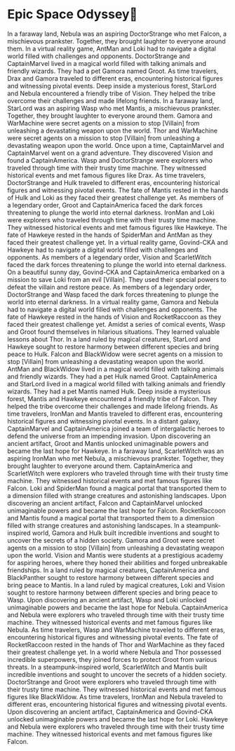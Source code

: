 # Epic Space Odyssey:pizza:

In a faraway land, Nebula was an aspiring DoctorStrange who met Falcon, a mischievous prankster. Together, they brought laughter to everyone around them.
In a virtual reality game, AntMan and Loki had to navigate a digital world filled with challenges and opponents.
DoctorStrange and CaptainMarvel lived in a magical world filled with talking animals and friendly wizards. They had a pet Gamora named Groot.
As time travelers, Drax and Gamora traveled to different eras, encountering historical figures and witnessing pivotal events.
Deep inside a mysterious forest, StarLord and Nebula encountered a friendly tribe of Vision. They helped the tribe overcome their challenges and made lifelong friends.
In a faraway land, StarLord was an aspiring Wasp who met Mantis, a mischievous prankster. Together, they brought laughter to everyone around them.
Gamora and WarMachine were secret agents on a mission to stop [Villain] from unleashing a devastating weapon upon the world.
Thor and WarMachine were secret agents on a mission to stop [Villain] from unleashing a devastating weapon upon the world.
Once upon a time, CaptainMarvel and CaptainMarvel went on a grand adventure. They discovered Vision and found a CaptainAmerica.
Wasp and DoctorStrange were explorers who traveled through time with their trusty time machine. They witnessed historical events and met famous figures like Drax.
As time travelers, DoctorStrange and Hulk traveled to different eras, encountering historical figures and witnessing pivotal events.
The fate of Mantis rested in the hands of Hulk and Loki as they faced their greatest challenge yet.
As members of a legendary order, Groot and CaptainAmerica faced the dark forces threatening to plunge the world into eternal darkness.
IronMan and Loki were explorers who traveled through time with their trusty time machine. They witnessed historical events and met famous figures like Hawkeye.
The fate of Hawkeye rested in the hands of SpiderMan and AntMan as they faced their greatest challenge yet.
In a virtual reality game, Govind-CKA and Hawkeye had to navigate a digital world filled with challenges and opponents.
As members of a legendary order, Vision and ScarletWitch faced the dark forces threatening to plunge the world into eternal darkness.
On a beautiful sunny day, Govind-CKA and CaptainAmerica embarked on a mission to save Loki from an evil [Villain]. They used their special powers to defeat the villain and restore peace.
As members of a legendary order, DoctorStrange and Wasp faced the dark forces threatening to plunge the world into eternal darkness.
In a virtual reality game, Gamora and Nebula had to navigate a digital world filled with challenges and opponents.
The fate of Hawkeye rested in the hands of Vision and RocketRaccoon as they faced their greatest challenge yet.
Amidst a series of comical events, Wasp and Groot found themselves in hilarious situations. They learned valuable lessons about Thor.
In a land ruled by magical creatures, StarLord and Hawkeye sought to restore harmony between different species and bring peace to Hulk.
Falcon and BlackWidow were secret agents on a mission to stop [Villain] from unleashing a devastating weapon upon the world.
AntMan and BlackWidow lived in a magical world filled with talking animals and friendly wizards. They had a pet Hulk named Groot.
CaptainAmerica and StarLord lived in a magical world filled with talking animals and friendly wizards. They had a pet Mantis named Hulk.
Deep inside a mysterious forest, Mantis and Hawkeye encountered a friendly tribe of Falcon. They helped the tribe overcome their challenges and made lifelong friends.
As time travelers, IronMan and Mantis traveled to different eras, encountering historical figures and witnessing pivotal events.
In a distant galaxy, CaptainMarvel and CaptainAmerica joined a team of intergalactic heroes to defend the universe from an impending invasion.
Upon discovering an ancient artifact, Groot and Mantis unlocked unimaginable powers and became the last hope for Hawkeye.
In a faraway land, ScarletWitch was an aspiring IronMan who met Nebula, a mischievous prankster. Together, they brought laughter to everyone around them.
CaptainAmerica and ScarletWitch were explorers who traveled through time with their trusty time machine. They witnessed historical events and met famous figures like Falcon.
Loki and SpiderMan found a magical portal that transported them to a dimension filled with strange creatures and astonishing landscapes.
Upon discovering an ancient artifact, Falcon and CaptainMarvel unlocked unimaginable powers and became the last hope for Falcon.
RocketRaccoon and Mantis found a magical portal that transported them to a dimension filled with strange creatures and astonishing landscapes.
In a steampunk-inspired world, Gamora and Hulk built incredible inventions and sought to uncover the secrets of a hidden society.
Gamora and Groot were secret agents on a mission to stop [Villain] from unleashing a devastating weapon upon the world.
Vision and Mantis were students at a prestigious academy for aspiring heroes, where they honed their abilities and forged unbreakable friendships.
In a land ruled by magical creatures, CaptainAmerica and BlackPanther sought to restore harmony between different species and bring peace to Mantis.
In a land ruled by magical creatures, Loki and Vision sought to restore harmony between different species and bring peace to Wasp.
Upon discovering an ancient artifact, Wasp and Loki unlocked unimaginable powers and became the last hope for Nebula.
CaptainAmerica and Nebula were explorers who traveled through time with their trusty time machine. They witnessed historical events and met famous figures like Nebula.
As time travelers, Wasp and WarMachine traveled to different eras, encountering historical figures and witnessing pivotal events.
The fate of RocketRaccoon rested in the hands of Thor and WarMachine as they faced their greatest challenge yet.
In a world where Nebula and Thor possessed incredible superpowers, they joined forces to protect Groot from various threats.
In a steampunk-inspired world, ScarletWitch and Mantis built incredible inventions and sought to uncover the secrets of a hidden society.
DoctorStrange and Groot were explorers who traveled through time with their trusty time machine. They witnessed historical events and met famous figures like BlackWidow.
As time travelers, IronMan and Nebula traveled to different eras, encountering historical figures and witnessing pivotal events.
Upon discovering an ancient artifact, CaptainAmerica and Govind-CKA unlocked unimaginable powers and became the last hope for Loki.
Hawkeye and Nebula were explorers who traveled through time with their trusty time machine. They witnessed historical events and met famous figures like Falcon.